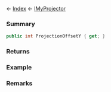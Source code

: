 ← [Index](Api-Index) ← [IMyProjector](Sandbox.ModAPI.Ingame.IMyProjector)

### Summary

```csharp
public int ProjectionOffsetY { get; }
```

### Returns

### Example

### Remarks

